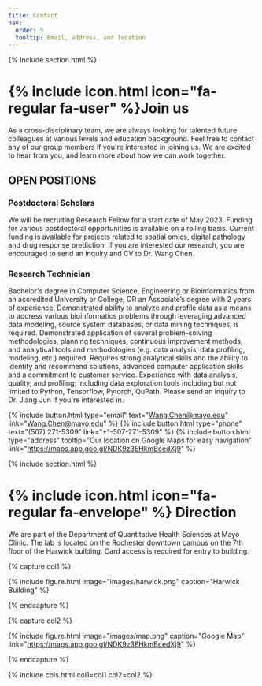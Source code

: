 ```yaml
---
title: Contact
nav:
  order: 5
  tooltip: Email, address, and location
---
```


{% include section.html %}
# {% include icon.html icon="fa-regular fa-user" %}Join us

As a cross-disciplinary team, we are always looking for talented future colleagues at various levels and education background. 
Feel free to contact any of our group members if you're interested in joining us. 
We are excited to hear from you, and learn more about how we can work together. 

## OPEN POSITIONS

### Postdoctoral Scholars
We will be recruiting Research Fellow for a start date of May 2023. Funding for various postdoctoral opportunities is available on a rolling basis. 
Current funding is available for projects related to spatial omics, digital pathology and drug response prediction. 
If you are interested our research, you are encouraged to send an inquiry and CV to Dr. Wang Chen.

### Research Technician
Bachelor's degree in Computer Science, Engineering or Bioinformatics from an accredited University or College; OR an Associate’s degree with 2 years of experience.
Demonstrated ability to analyze and profile data as a means to address various bioinformatics problems through leveraging advanced data modeling, source system databases, 
or data mining techniques, is required. Demonstrated application of several problem-solving methodologies, planning techniques, continuous improvement methods, 
and analytical tools and methodologies (e.g. data analysis, data profiling, modeling, etc.) required. 
Requires strong analytical skills and the ability to identify and recommend solutions, advanced computer application skills and a commitment to customer service. 
Experience with data analysis, quality, and profiling; including data exploration tools including but not limited to Python, Tensorflow, Pytorch, QuPath. 
Please send an inquiry to Dr. Jiang Jun if you're interested in.

{%
  include button.html
  type="email"
  text="Wang.Chen@mayo.edu"
  link="Wang.Chen@mayo.edu"
%}
{%
  include button.html
  type="phone"
  text="(507) 271-5309"
  link="+1-507-271-5309"
%}
{%
  include button.html
  type="address"
  tooltip="Our location on Google Maps for easy navigation"
  link="https://maps.app.goo.gl/NDK9z3EHkmBcedXj9"
%}


{% include section.html %}
# {% include icon.html icon="fa-regular fa-envelope" %} Direction
We are part of the Department of Quantitative Health Sciences at Mayo Clinic. The lab is located on the Rochester downtown campus on the 7th floor of the Harwick building. Card access is required for entry to building.


{% capture col1 %}

{%
  include figure.html
  image="images/harwick.png"
  caption="Harwick Building"
%}

{% endcapture %}

{% capture col2 %}

{%
  include figure.html
  image="images/map.png"
  caption="Google Map"
  link="https://maps.app.goo.gl/NDK9z3EHkmBcedXj9"
%}

{% endcapture %}

{% include cols.html col1=col1 col2=col2 %}
